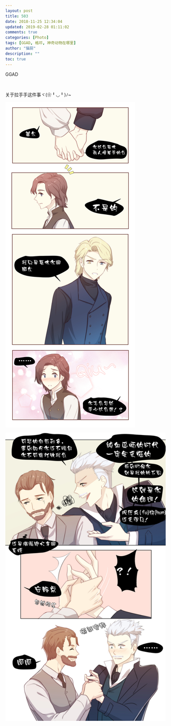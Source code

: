 ```yaml
---
layout: post
title: 503
date: 2018-11-25 12:34:04
updated: 2019-02-28 01:11:02
comments: true
categories: [Photo]
tags: [GGAD, 格邓, 神奇动物在哪里]
author: "猫厨"
description: ""
toc: true
---
```


<p>GGAD</p> 
<br /> 
<p>关于拉手手这件事ヾ(❀╹◡╹)ﾉ~</p>

![](https://raw.githubusercontent.com/alicewish/meowchain247/master/img_cVZNdzJtQk9JV2NtVG1jZ2VZaS9KZ0pEQWs4UmZPL21rL3d2U3MveG13S3Z0UHBJY2tHamJnPT0.jpg)

![](https://raw.githubusercontent.com/alicewish/meowchain247/master/img_cVZNdzJtQk9JV2NtVG1jZ2VZaS9KczBpcFdmclZ5SEdwUnRBMFI3cFFucFFXTUlEV2I3K1JBPT0.jpg)